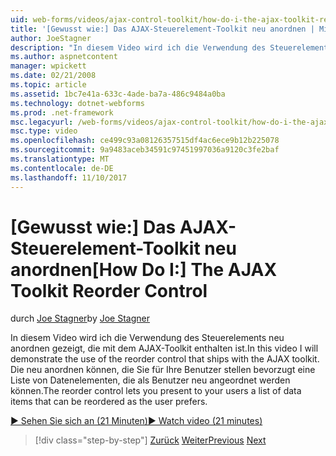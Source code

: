 ```yaml
---
uid: web-forms/videos/ajax-control-toolkit/how-do-i-the-ajax-toolkit-reorder-control
title: '[Gewusst wie:] Das AJAX-Steuerelement-Toolkit neu anordnen | Microsoft Docs'
author: JoeStagner
description: "In diesem Video wird ich die Verwendung des Steuerelements neu anordnen gezeigt, die mit dem AJAX-Toolkit enthalten ist. Das Steuerelement neu anordnen können Sie Ihren Benutzern eine Liste o vorhanden..."
ms.author: aspnetcontent
manager: wpickett
ms.date: 02/21/2008
ms.topic: article
ms.assetid: 1bc7e41a-633c-4ade-ba7a-486c9484a0ba
ms.technology: dotnet-webforms
ms.prod: .net-framework
msc.legacyurl: /web-forms/videos/ajax-control-toolkit/how-do-i-the-ajax-toolkit-reorder-control
msc.type: video
ms.openlocfilehash: ce499c93a08126357515df4ac6ece9b12b225078
ms.sourcegitcommit: 9a9483aceb34591c97451997036a9120c3fe2baf
ms.translationtype: MT
ms.contentlocale: de-DE
ms.lasthandoff: 11/10/2017
---
```

<a name="how-do-i-the-ajax-toolkit-reorder-control"></a><span data-ttu-id="5017d-104">[Gewusst wie:] Das AJAX-Steuerelement-Toolkit neu anordnen</span><span class="sxs-lookup"><span data-stu-id="5017d-104">[How Do I:] The AJAX Toolkit Reorder Control</span></span>
====================
<span data-ttu-id="5017d-105">durch [Joe Stagner](https://github.com/JoeStagner)</span><span class="sxs-lookup"><span data-stu-id="5017d-105">by [Joe Stagner](https://github.com/JoeStagner)</span></span>

<span data-ttu-id="5017d-106">In diesem Video wird ich die Verwendung des Steuerelements neu anordnen gezeigt, die mit dem AJAX-Toolkit enthalten ist.</span><span class="sxs-lookup"><span data-stu-id="5017d-106">In this video I will demonstrate the use of the reorder control that ships with the AJAX toolkit.</span></span> <span data-ttu-id="5017d-107">Die neu anordnen können, die Sie für Ihre Benutzer stellen bevorzugt eine Liste von Datenelementen, die als Benutzer neu angeordnet werden können.</span><span class="sxs-lookup"><span data-stu-id="5017d-107">The reorder control lets you present to your users a list of data items that can be reordered as the user prefers.</span></span>

[<span data-ttu-id="5017d-108">&#9654; Sehen Sie sich an (21 Minuten)</span><span class="sxs-lookup"><span data-stu-id="5017d-108">&#9654; Watch video (21 minutes)</span></span>](https://channel9.msdn.com/Blogs/ASP-NET-Site-Videos/how-do-i-the-ajax-toolkit-reorder-control)

>[!div class="step-by-step"]
<span data-ttu-id="5017d-109">[Zurück](how-do-i-use-the-aspnet-ajax-updatepanelanimation-extender.md)
[Weiter](utilize-the-ajax-rating-control-in-the-aspnet-toolkit.md)</span><span class="sxs-lookup"><span data-stu-id="5017d-109">[Previous](how-do-i-use-the-aspnet-ajax-updatepanelanimation-extender.md)
[Next](utilize-the-ajax-rating-control-in-the-aspnet-toolkit.md)</span></span>
